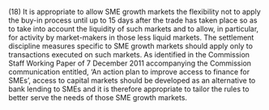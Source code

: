 (18) It is appropriate to allow SME growth markets the flexibility not to apply the buy-in process until up to 15 days after the trade has taken place so as to take into account the liquidity of such markets and to allow, in particular, for activity by market-makers in those less liquid markets. The settlement discipline measures specific to SME growth markets should apply only to transactions executed on such markets. As identified in the Commission Staff Working Paper of 7 December 2011 accompanying the Commission communication entitled, ‘An action plan to improve access to finance for SMEs’, access to capital markets should be developed as an alternative to bank lending to SMEs and it is therefore appropriate to tailor the rules to better serve the needs of those SME growth markets.